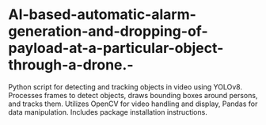 # AI-based-automatic-alarm-generation-and-dropping-of-payload-at-a-particular-object-through-a-drone.-
Python script for detecting and tracking objects in video using YOLOv8. Processes frames to detect objects, draws bounding boxes around persons, and tracks them. Utilizes OpenCV for video handling and display, Pandas for data manipulation. Includes package installation instructions.
